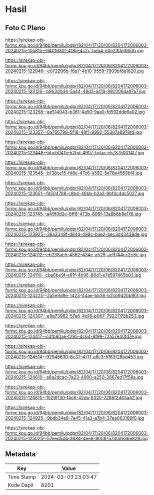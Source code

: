 # Hasil

## Foto C Plano

https://sirekap-obj-formc.kpu.go.id/94bb/pemilu/pdpr/82/04/17/20/06/8204172006003-20240215-105815--9401630f-4185-4c2c-beb4-e0e230e365fb.jpg

https://sirekap-obj-formc.kpu.go.id/94bb/pemilu/pdpr/82/04/17/20/06/8204172006003-20240215-122946--e072206b-f6a7-4b10-9559-7909bf8a1820.jpg

https://sirekap-obj-formc.kpu.go.id/94bb/pemilu/pdpr/82/04/17/20/06/8204172006003-20240215-123126--b9b3d0d4-5a44-49d3-a419-99c006da97a7.jpg

https://sirekap-obj-formc.kpu.go.id/94bb/pemilu/pdpr/82/04/17/20/06/8204172006003-20240215-123258--ae514043-b361-4a50-9aa0-fd592dde6a02.jpg

https://sirekap-obj-formc.kpu.go.id/94bb/pemilu/pdpr/82/04/17/20/06/8204172006003-20240215-123357--0a766798-5f18-48f1-9992-55307a8978fd.jpg

https://sirekap-obj-formc.kpu.go.id/94bb/pemilu/pdpr/82/04/17/20/06/8204172006003-20240215-123448--bbcb04f5-52bd-4907-bcba-e573750014f7.jpg

https://sirekap-obj-formc.kpu.go.id/94bb/pemilu/pdpr/82/04/17/20/06/8204172006003-20240215-123545--b138ce15-fd8e-47c6-a582-5e78a4559bf4.jpg

https://sirekap-obj-formc.kpu.go.id/94bb/pemilu/pdpr/82/04/17/20/06/8204172006003-20240215-123651--fd504788-c8b4-46bb-b2a3-9bf4c4dc5027.jpg

https://sirekap-obj-formc.kpu.go.id/94bb/pemilu/pdpr/82/04/17/20/06/8204172006003-20240215-123745--a49f0d2c-8ff8-473b-808f-13a8b8b8e176.jpg

https://sirekap-obj-formc.kpu.go.id/94bb/pemilu/pdpr/82/04/17/20/06/8204172006003-20240215-123925--38a3349f-d84d-498c-bae2-bec3d43439de.jpg

https://sirekap-obj-formc.kpu.go.id/94bb/pemilu/pdpr/82/04/17/20/06/8204172006003-20240215-124012--eb238ae5-4562-434e-a529-ae9744cc2c8c.jpg

https://sirekap-obj-formc.kpu.go.id/94bb/pemilu/pdpr/82/04/17/20/06/8204172006003-20240215-124110--cba6be9f-e81f-4b96-86d1-e7a597465b03.jpg

https://sirekap-obj-formc.kpu.go.id/94bb/pemilu/pdpr/82/04/17/20/06/8204172006003-20240215-124225--2a5e9d9e-1423-44ae-bb36-b2cb942bb9bf.jpg

https://sirekap-obj-formc.kpu.go.id/94bb/pemilu/pdpr/82/04/17/20/06/8204172006003-20240215-124307--e9e73982-57a6-4d18-b067-79221178b253.jpg

https://sirekap-obj-formc.kpu.go.id/94bb/pemilu/pdpr/82/04/17/20/06/8204172006003-20240215-124417--cdfb80ae-f295-4c64-8f99-72a57e40fd7e.jpg

https://sirekap-obj-formc.kpu.go.id/94bb/pemilu/pdpr/82/04/17/20/06/8204172006003-20240215-124514--92945630-8c37-47f1-a8c3-5163f28bd453.jpg

https://sirekap-obj-formc.kpu.go.id/94bb/pemilu/pdpr/82/04/17/20/06/8204172006003-20240215-124610--a6a2dcac-7a23-4900-a250-3667ed17f58a.jpg

https://sirekap-obj-formc.kpu.go.id/94bb/pemilu/pdpr/82/04/17/20/06/8204172006003-20240215-124815--1529f130-f4c6-42da-8320-7286f2d43a42.jpg

https://sirekap-obj-formc.kpu.go.id/94bb/pemilu/pdpr/82/04/17/20/06/8204172006003-20240215-124925--9bdb34e8-7a45-41a3-a7b4-37ea063166f0.jpg

https://sirekap-obj-formc.kpu.go.id/94bb/pemilu/pdpr/82/04/17/20/06/8204172006003-20240215-125025--57eed544-3684-4ee8-9008-5730de36e829.jpg


## Metadata

| Key        | Value               |
| ---------- | ------------------- |
| Time Stamp | 2024-03-03 23:03:47 |
| Kode Dapil | 8201                |



